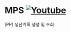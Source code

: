 # MPS [![Youtube](https://img.shields.io/badge/Youtube-ff0000?style=flat&logo=youtube)](https://youtu.be/03ZruAW1Bl0?si=_cRmEfF53j4y4sk9)
[PP] 생산계획 생성 및 조회
